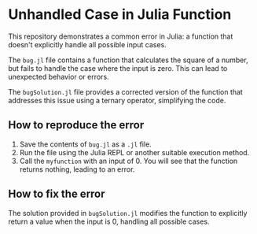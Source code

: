 # Unhandled Case in Julia Function

This repository demonstrates a common error in Julia: a function that doesn't explicitly handle all possible input cases.

The `bug.jl` file contains a function that calculates the square of a number, but fails to handle the case where the input is zero. This can lead to unexpected behavior or errors.

The `bugSolution.jl` file provides a corrected version of the function that addresses this issue using a ternary operator, simplifying the code. 

## How to reproduce the error

1. Save the contents of `bug.jl` as a `.jl` file.
2. Run the file using the Julia REPL or another suitable execution method.
3. Call the `myfunction` with an input of 0.  You will see that the function returns nothing, leading to an error. 

## How to fix the error

The solution provided in `bugSolution.jl` modifies the function to explicitly return a value when the input is 0, handling all possible cases.